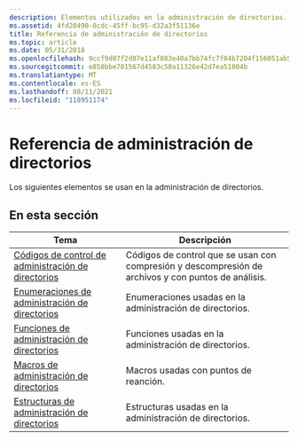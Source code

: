 ```yaml
---
description: Elementos utilizados en la administración de directorios.
ms.assetid: 4fd20490-0cdc-45ff-bc95-d32a3f51136e
title: Referencia de administración de directorios
ms.topic: article
ms.date: 05/31/2018
ms.openlocfilehash: 9ccf9d07f2d87e11af883e40a7bb74fc7f04b7204f156051ab515af12facb389
ms.sourcegitcommit: e858bbe701567d4583c50a11326e42d7ea51804b
ms.translationtype: MT
ms.contentlocale: es-ES
ms.lasthandoff: 08/11/2021
ms.locfileid: "118951174"
---
```

# <a name="directory-management-reference"></a>Referencia de administración de directorios

Los siguientes elementos se usan en la administración de directorios.

## <a name="in-this-section"></a>En esta sección



| Tema                                                                                   | Descripción                                                                                    |
|-----------------------------------------------------------------------------------------|------------------------------------------------------------------------------------------------|
| [Códigos de control de administración de directorios](directory-management-control-codes.md)<br/> | Códigos de control que se usan con compresión y descompresión de archivos y con puntos de análisis.<br/> |
| [Enumeraciones de administración de directorios](directory-management-enumerations.md)<br/>   | Enumeraciones usadas en la administración de directorios.<br/>                                          |
| [Funciones de administración de directorios](directory-management-functions.md)<br/>         | Funciones usadas en la administración de directorios.<br/>                                             |
| [Macros de administración de directorios](directory-management-macros.md)<br/>               | Macros usadas con puntos de reanción.<br/>                                                    |
| [Estructuras de administración de directorios](directory-management-structures.md)<br/>       | Estructuras usadas en la administración de directorios.<br/>                                            |



 

 

 




